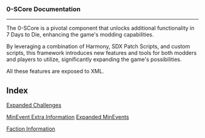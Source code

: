 ### 0-SCore Documentation
---

The 0-SCore is a pivotal component that unlocks additional functionality in 7 Days to Die, enhancing the game's modding 
capabilities. 

By leveraging a combination of Harmony, SDX Patch Scripts, and custom scripts, this framework introduces new features 
and tools for both modders and players to utilize, significantly expanding the game's possibilities.

All these features are exposed to XML.

## Index

[Expanded Challenges](Challenges/Challenges.md)

[MinEvent Extra Information](MinEvents/MinEvents.md)
[Expanded MinEvents](MinEvents/MinEvents_01.md)

[Faction Information](Factions.md)


